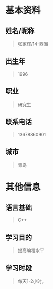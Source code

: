 # 基本资料
## 姓名/昵称
    
> 张家辉/14-西洲

## 出生年
    
> 1996

## 职业

> 研究生

## 联系电话

> 13678860901

## 城市

> 青岛

# 其他信息

## 语言基础

> C++

## 学习目的

> 提高编程水平

## 学习时段

> 每天1-2小时。
